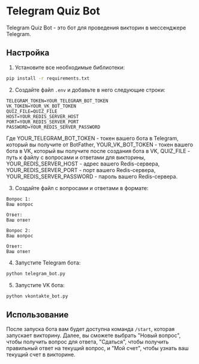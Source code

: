 # Telegram Quiz Bot

Telegram Quiz Bot - это бот для проведения викторин в мессенджере Telegram.

## Настройка

1. Установите все необходимые библиотеки:

```bash
pip install -r requirements.txt
```

2. Создайте файл `.env` и добавьте в него следующие строки:

```env
TELEGRAM_TOKEN=YOUR_TELEGRAM_BOT_TOKEN
VK_TOKEN=YOUR_VK_BOT_TOKEN
QUIZ_FILE=QUIZ_FILE
HOST=YOUR_REDIS_SERVER_HOST
PORT=YOUR_REDIS_SERVER_PORT
PASSWORD=YOUR_REDIS_SERVER_PASSWORD
```

Где YOUR_TELEGRAM_BOT_TOKEN - токен вашего бота в Telegram, который вы получите от BotFather, 
YOUR_VK_BOT_TOKEN - токен вашего бота в VK, который вы получите после создания бота в VK, 
QUIZ_FILE - путь к файлу с вопросами и ответами для викторины, 
YOUR_REDIS_SERVER_HOST - адрес вашего Redis-сервера, 
YOUR_REDIS_SERVER_PORT - порт вашего Redis-сервера, 
YOUR_REDIS_SERVER_PASSWORD - пароль вашего Redis-сервера.

3. Создайте файл с вопросами и ответами в формате:

```
Вопрос 1:
Ваш вопрос

Ответ:
Ваш ответ

Вопрос 2:
Ваш вопрос

Ответ:
Ваш ответ
```

4. Запустите Telegram бота:

```bash
python telegram_bot.py
```

5. Запустите VK бота:

```bash
python vkontakte_bot.py
```

## Использование

После запуска бота вам будет доступна команда `/start`, которая запускает викторину. 
Далее, вы сможете выбрать "Новый вопрос", чтобы получить вопрос для ответа, 
"Сдаться", чтобы получить правильный ответ на текущий вопрос, и "Мой счет", чтобы узнать ваш текущий счет в викторине.